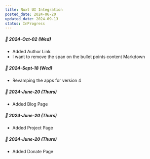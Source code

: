 ```yaml
---
title: Nuxt UI Integration
posted_date: 2024-06-20
updated_date: 2024-09-13
status: InProgress
---
```


##### 📅 2024-Oct-02 (Wed)

- <span class="text-muted-foreground">Added Author Link</span>
- I want to remove the span on the bullet points content Markdown

##### 📅 2024-Sept-18 (Wed)

- <span class="text-muted-foreground">Revamping the apps for version 4</span>

##### 📅 2024-June-20 (Thurs)

- <span class="text-muted-foreground">Added Blog Page</span>

##### 📅 2024-June-20 (Thurs)

- <span class="text-muted-foreground">Added Project Page</span>

##### 📅 2024-June-20 (Thurs)

- <span class="text-muted-foreground">Added Donate Page</span>
